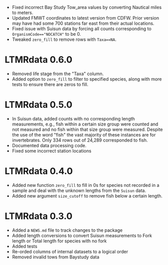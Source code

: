 * Fixed incorrect Bay Study Tow_area values by converting Nautical miles to meters.
* Updated FMWT coordinates to latest version from CDFW. Prior version may have had some 700 stations far east from their actual locations. 
* Fixed issue with Suisun data by forcing all counts corresponding to `OrganismCode=="NOCATCH"` to be 0.
* Tweaked `zero_fill` to remove rows with `Taxa==NA`.

# LTMRdata 0.6.0

* Removed life stage from the "Taxa" column.
* Added option to `zero_fill` to filter to specified species, along with more tests to ensure there are zeros to fill. 

# LTMRdata 0.5.0

* In Suisun data, added counts with no corresponding length measurements, e.g., fish within a certain size group were counted and not measured and no fish within that size group were measured. Despite the use of the word "fish" the vast majority of these instances are for invertebrates. Only 334 rows out of 24,289 corresponded to fish.
* Documented data processing code.
* Fixed some incorrect station locations

# LTMRdata 0.4.0

* Added new function `zero_fill` to fill in 0s for species not recorded in a sample and deal with the unknown lengths from the `Suisun` data. 
* Added new argument `size_cutoff` to remove fish below a certain length.

# LTMRdata 0.3.0

* Added a `NEWS.md` file to track changes to the package
* Added length conversions to convert Suisun measurements to Fork length or Total length for species with no fork
* Added tests
* Re-orded columns of internal datasets to a logical order
* Removed invalid tows from Baystudy data
